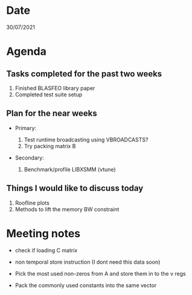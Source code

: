 # Date
30/07/2021

# Agenda
## Tasks completed for the past two weeks

1. Finished BLASFEO library paper
2. Completed test suite setup

## Plan for the near weeks

- Primary:
    1. Test runtime broadcasting using VBROADCASTS?
    2. Try packing matrix B

- Secondary:
    1. Benchmark/profile LIBXSMM (vtune)

## Things I would like to discuss today

1. Roofline plots
2. Methods to lift the memory BW constraint

# Meeting notes
- check if loading C matrix
- non temporal store instruction (I dont need this data soon)

- Pick the most used non-zeros from A and store them in to the v regs
- Pack the commonly used constants into the same vector

